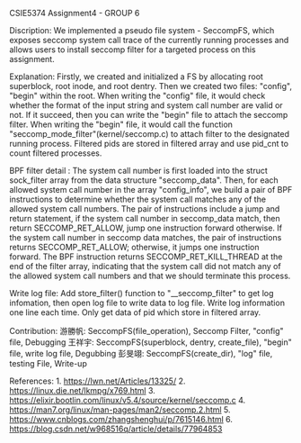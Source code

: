 CSIE5374 Assignment4 - GROUP 6

Discription:
	We implemented a pseudo file system - SeccompFS, which exposes seccomp system call trace of the currently running processes and allows users to install seccomp filter for a targeted process on this assignment.

Explanation:
	Firstly, we created and initialized a FS by allocating root superblock, root inode, and root dentry. Then we created two files: "config", "begin" within the root.
	When writing the "config" file, it would check whether the format of the input string and system call number are valid or not. If it succeed, then you can write the "begin" file to attach the seccomp filter.
	When writing the "begin" file, it would call the function "seccomp_mode_filter"(kernel/seccomp.c) to attach filter to the designated running process.
	Filtered pids are stored in filtered array and use pid_cnt to count filtered processes.

BPF filter detail : 
	The system call number is first loaded into the struct sock_filter array from the data structure "seccomp_data".
	Then, for each allowed system call number in the array "config_info", we build a pair of BPF instructions to determine whether the system call matches any of the allowed system call numbers.
	The pair of instructions include a jump and return statement, if the system call number in seccomp_data match, then return SECCOMP_RET_ALLOW, jump one instruction forward otherwise.
	If the system call number in seccomp data matches, the pair of instructions returns SECCOMP_RET_ALLOW; otherwise, it jumps one instruction forward.
	The BPF instruction returns SECCOMP_RET_KILL_THREAD at the end of the filter array, indicating that the system call did not match any of the allowed system call numbers and that we should terminate this process.

Write log file:
	Add store_filter() function to "__seccomp_filter" to get log infomation, then open log file to write data to log file. Write log information one line each time.
	Only get data of pid which store in filtered array.


Contribution:
	游勝帆: SeccompFS(file_operation), Seccomp Filter, "config" file, Debugging 
	王祥宇: SeccompFS(superblock, dentry, create_file), "begin" file, write log file, Degubbing
	彭旻翊: SeccompFS(create_dir), "log" file, testing File, Write-up

References:
	1.	https://lwn.net/Articles/13325/
	2.	https://linux.die.net/lkmpg/x769.html
	3.	https://elixir.bootlin.com/linux/v5.4/source/kernel/seccomp.c
	4.  https://man7.org/linux/man-pages/man2/seccomp.2.html
	5.  https://www.cnblogs.com/zhangshenghui/p/7615146.html
	6.  https://blog.csdn.net/w968516q/article/details/77964853 